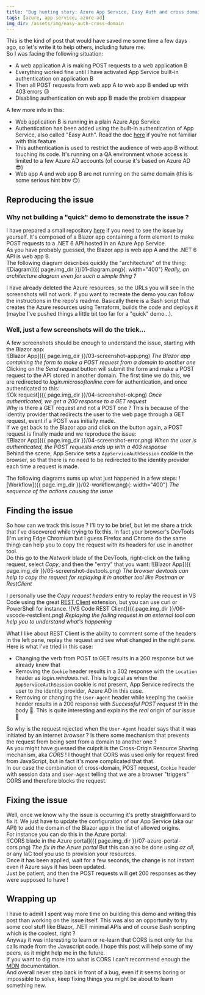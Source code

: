 ```yaml
---
title: "Bug hunting story: Azure App Service, Easy Auth and cross domain POST queries"
tags: [azure, app-service, azure-ad]
img_dir: /assets/img/easy-auth-cross-domain
---
```


This is the kind of post that would have saved me some time a few days ago, so let's write it to help others, including future me.  
So I was facing the following situation:
- A web application A is making POST requests to a web application B
- Everything worked fine until I have activated App Service built-in authentication on application B
- Then all POST requests from web app A to web app B ended up with 403 errors 😒
- Disabling authentication on web app B made the problem disappear

A few more info in this:
- Web application B is running in a plain Azure App Service
- Authentication has been added using the built-in authentication of App Service, also called "Easy Auth". Read the doc [here](https://docs.microsoft.com/en-us/azure/app-service/overview-authentication-authorization) if you're not familiar with this feature
- This authentication is used to restrict the audience of web app B without touching its code. It's running on a QA environment whose access is limited to a few Azure AD accounts (of course it's based on Azure AD 😎)
- Web app A and web app B are not running on the same domain (this is some serious hint btw 😏)


## Reproducing the issue

### Why not building a "quick" demo to demonstrate the issue ?
I have prepared a small repository [here](https://github.com/xaviermignot/azure-easy-auth-cross-domain-post) if you need to see the issue by yourself. It's composed of a Blazor app containing a form element to make POST requests to a .NET 6 API hosted in an Azure App Service.  
As you have probably guessed, the Blazor app is web app A and the .NET 6 API is web app B.  
The following diagram describes quickly the "architecture" of the thing:  
![Diagram]({{ page.img_dir }}/01-diagram.png){: width="400"} _Really, an architecture diagram even for such a simple thing ?_  

I have already deleted the Azure resources, so the URLs you will see in the screenshots will not work. If you want to recreate the demo you can follow the instructions in the repo's readme. Basically there is a Bash script that creates the Azure resources using Terraform, builds the code and deploys it (maybe I've pushed things a little bit too far for a "quick" demo...).  

### Well, just a few screenshots will do the trick...
A few screenshots should be enough to understand the issue, starting with the Blazor app:  
![Blazor App]({{ page.img_dir }}/03-screenshot-app.png) _The Blazor app containing the form to make a POST request from a domain to another one_
Clicking on the _Send request_ button will submit the form and make a POST request to the API stored in another domain. The first time we do this, we are redirected to _login.microsoftonline.com_ for authentication, and once authenticated to this:  
![Ok request]({{ page.img_dir }}/04-screenshot-ok.png) _Once authenticated, we get a 200 response to a GET request_  
Why is there a GET request and not a POST one ? This is because of the identity provider that redirects the user to the web page through a GET request, event if a POST was initially made.  
If we get back to the Blazor app and click on the button again, a POST request is finally made and we reproduce the issue:  
![Blazor App]({{ page.img_dir }}/04-screenshot-error.png) _When the user is authenticated, the POST requests ends up with a 403 response_  
Behind the scene, App Service sets a `AppServiceAuthSession` cookie in the browser, so that there is no need to be redirected to the identity provider each time a request is made.

The following diagrams sums up what just happened in a few steps:
![Workflow]({{ page.img_dir }}/02-workflow.png){: width="400"} _The sequence of the actions causing the issue_


## Finding the issue

So how can we track this issue ? I'll try to be brief, but let me share a trick that I've discovered while trying to fix this. In fact your browser's DevTools (I'm using Edge Chromium but I guess Firefox and Chrome do the same thing) can help you to copy the request with its headers for use in another tool.  
Do this go to the _Network_ blade of the DevTools, right-click on the failing request, select _Copy_, and then the "entry" that you want:
![Blazor App]({{ page.img_dir }}/05-screenshot-devtools.png) _The browser devtools can help to copy the request for replaying it in another tool like Postman or RestClient_  

I personally use the _Copy request headers_ entry to replay the request in VS Code using the great [REST Client](https://marketplace.visualstudio.com/items?itemName=humao.rest-client) extension, but you can use curl or PowerShell for instance.
![VS Code REST Client]({{ page.img_dir }}/06-vscode-restclient.png) _Replaying the failing request in an external tool can help you to understand what's happening_

What I like about REST Client is the ability to comment some of the headers in the left pane, replay the request and see what changed in the right pane.  
Here is what I've tried in this case:
- Changing the verb from POST to GET results in a 200 response but we already knew that
- Removing the `Cookie` header results in a 302 response with the `Location` header as _login.windows.net_. This is logical as when the `AppServiceAuthSession` cookie is not present, App Service redirects the user to the identity provider, Azure AD in this case.
- Removing or changing the `User-Agent` header while keeping the `Cookie` header results in a 200 response with _Successful POST request !!!_ in the body 🤯. This is quite interesting and explains the _real_ origin of our issue 🤔

So why is the request rejected when the `User-Agent` header says that it was initiated by an internet _browser_ ? Is there some mechanism that prevents the request from being sent from a domain to another one ?  
As you might have guessed the culprit is the Cross-Origin Resource Sharing mechanism, aka _CORS_ ! I thought that CORS was used only for request fired from JavaScript, but in fact it's more complicated that that.  
In our case the combination of cross-domain, POST request, `Cookie` header with session data and `User-Agent` telling that we are a browser "triggers" CORS and therefore blocks the request.


## Fixing the issue

Well, once we know why the issue is occurring it's pretty straightforward to fix it. We just have to update the configuration of our App Service (aka our API) to add the domain of the Blazor app in the list of allowed origins.  
For instance you can do this in the Azure portal:  
![CORS blade in the Azure portal]({{ page.img_dir }}/07-azure-portal-cors.png) _The fix in the Azure portal_
But this can also be done using _az cli_, or any IaC tool you use to provision your resources.  
Once it has been applied, wait for a few seconds, the change is not instant even if Azure says it has been updated.  
Just be patient, and then the POST requests will get 200 responses as they were supposed to have !


## Wrapping up

I have to admit I spent way more time on building this demo and writing this post than working on the issue itself. This was also an opportunity to try some cool stuff like Blazor, .NET minimal APIs and of course Bash scripting which is the coolest, right ?  
Anyway it was interesting to learn or re-learn that CORS is not only for the calls made from the Javascript code. I hope this post will help some of my peers, as it might help me in the future.  
If you want to dig more into what is CORS I can't recommend enough the [MDN](https://developer.mozilla.org/en-US/docs/Web/HTTP/CORS) documentation.  
And overall never step back in front of a bug, even if it seems boring or impossible to solve, keep fixing things you might be about to learn something new.